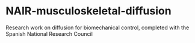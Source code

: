 # NAIR-musculoskeletal-diffusion
Research work on diffusion for biomechanical control, completed with the Spanish National Research Council
